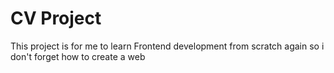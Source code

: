 # CV Project
This project is for me to learn Frontend development from scratch again so i don't forget how to create a web
